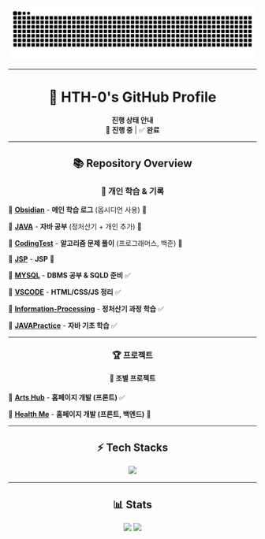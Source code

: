 <img src="https://github.com/HTH-0/HTH-0/blob/output/github-contribution-grid-snake.svg"/>

---

<div align="center">

# 📌 HTH-0's GitHub Profile  

 **진행 상태 안내**  
🚀 **진행 중** | ✅ **완료**  

---

## 📚 Repository Overview

### 📝 **개인 학습 & 기록**
<div align="left" style="list-style: none;">
  <p>📂 <a href="https://github.com/HTH-0/Obsidian.git"><b>Obsidian</b></a> - <b>메인 학습 로그</b> (옵시디언 사용) 🚀</p>
  <p>📂 <a href="https://github.com/HTH-0/JAVA.git"><b>JAVA</b></a> - <b>자바 공부</b> (정처산기 + 개인 추가) 🚀</p>
  <p>📂 <a href="https://github.com/HTH-0/CodingTest.git"><b>CodingTest</b></a> - <b>알고리즘 문제 풀이</b> (프로그래머스, 백준) 🚀</p>
  <p>📁 <a href="https://github.com/HTH-0/JSP.git"><b>JSP</b></a> - <b>JSP</b> 🚀</p>
  <p>📁 <a href="https://github.com/HTH-0/MYSQL.git"><b>MYSQL</b></a> - <b>DBMS 공부 & SQLD 준비</b> ✅</p>
  <p>📁 <a href="https://github.com/HTH-0/VSCODE.git"><b>VSCODE</b></a> - <b>HTML/CSS/JS 정리</b> ✅</p>
  <p>📁 <a href="https://github.com/HTH-0/Information-Processing.git"><b>Information-Processing</b></a> - <b>정처산기 과정 학습</b> ✅</p>
  <p>📁 <a href="https://github.com/HTH-0/JAVAPractice.git"><b>JAVAPractice</b></a> - <b>자바 기초 학습</b> ✅</p>
 

</div>

---

### 🏆 **프로젝트**
#### **👥 조별 프로젝트**
<div align="left" style="list-style: none;">
  <p>💎 <a href="https://github.com/Jaewoong-Hwang/PROJECT_UI.git"><b>Arts Hub</b></a> - <b>홈페이지 개발 (프론트)</b> ✅</p>
</div>

<div align="left" style="list-style: none;">
  <p>💎 <a href="https://github.com/eononenoe/Project_HealthMe.git"><b>Health Me</b></a> - <b>홈페이지 개발 (프론트, 백엔드)</b> 🚀</p>
</div>

---

## ⚡ Tech Stacks  
<p align="center">
  <img src="https://img.shields.io/badge/Java-007396?style=flat-square&logo=Java&logoColor=white">
</p>

---

## 📊 Stats  
<p align="center">
  <img src="https://github-readme-stats.vercel.app/api?username=HTH-0&bg_color=180,000000,00000000&title_color=ffffff&text_color=ffffff" />
  <img src="https://github-readme-stats.vercel.app/api/top-langs/?username=HTH-0&layout=compact&bg_color=180,000000,00000000&title_color=ffffff&text_color=ffffff" />
</p>

</div>
